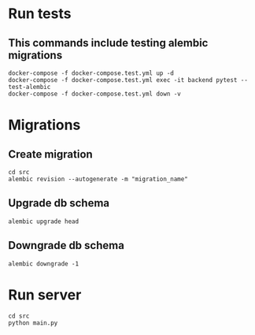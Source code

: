 # Run tests
## This commands include testing alembic migrations
```shell
docker-compose -f docker-compose.test.yml up -d
docker-compose -f docker-compose.test.yml exec -it backend pytest --test-alembic
docker-compose -f docker-compose.test.yml down -v
```

# Migrations
## Create migration
```shell
cd src
alembic revision --autogenerate -m "migration_name"
```
## Upgrade db schema
```shell
alembic upgrade head
```

## Downgrade db schema
```shell
alembic downgrade -1
```

# Run server
```shell
cd src
python main.py
```